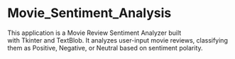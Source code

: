 # Movie_Sentiment_Analysis
This application is a Movie Review Sentiment Analyzer built with Tkinter and TextBlob. It analyzes user-input movie reviews, classifying them as Positive, Negative, or Neutral based on sentiment polarity. 
